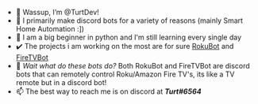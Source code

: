 - 👋 Wassup, I’m @TurtDev!
- 🤖 I primarily make discord bots for a variety of reasons (mainly Smart Home Automation :])
- 🌱 I am a big beginner in python and I'm still learning every single day
- ✔️ The projects i am working on the most are for sure [RokuBot](https://github.com/TurtDev/RokuBot) and [FireTVBot](https://github.com/TurtDev/FireTVBot)
- 🤔 *Wait what do these bots do?* Both RokuBot and FireTVBot are discord bots that can remotely control Roku/Amazon Fire TV's, its like a TV remote but in a discord bot!
- 📫 The best way to reach me is on discord at ***Turt#6564***

<!---
TurtDev/TurtDev is a ✨ special ✨ repository because its `README.md` (this file) appears on your GitHub profile.
You can click the Preview link to take a look at your changes.
--->
